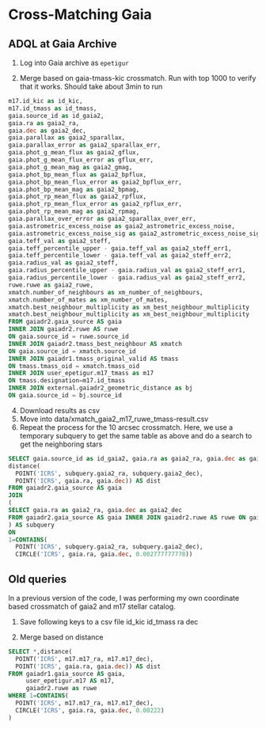# Cross-Matching Gaia

## ADQL at Gaia Archive

1. Log into Gaia archive as `epetigur`

2. Merge based on gaia-tmass-kic crossmatch. Run with top 1000 to verify that it works. Should take about 3min to run 

```sql
m17.id_kic as id_kic,
m17.id_tmass as id_tmass,
gaia.source_id as id_gaia2,
gaia.ra as gaia2_ra, 
gaia.dec as gaia2_dec,
gaia.parallax as gaia2_sparallax, 
gaia.parallax_error as gaia2_sparallax_err, 
gaia.phot_g_mean_flux as gaia2_gflux,
gaia.phot_g_mean_flux_error as gflux_err,
gaia.phot_g_mean_mag as gaia2_gmag,
gaia.phot_bp_mean_flux as gaia2_bpflux,
gaia.phot_bp_mean_flux_error as gaia2_bpflux_err,
gaia.phot_bp_mean_mag as gaia2_bpmag,
gaia.phot_rp_mean_flux as gaia2_rpflux,
gaia.phot_rp_mean_flux_error as gaia2_rpflux_err,
gaia.phot_rp_mean_mag as gaia2_rpmag,
gaia.parallax_over_error as gaia2_sparallax_over_err,
gaia.astrometric_excess_noise as gaia2_astrometric_excess_noise,
gaia.astrometric_excess_noise_sig as gaia2_astrometric_excess_noise_sig,
gaia.teff_val as gaia2_steff,
gaia.teff_percentile_upper - gaia.teff_val as gaia2_steff_err1,
gaia.teff_percentile_lower - gaia.teff_val as gaia2_steff_err2,
gaia.radius_val as gaia2_steff,
gaia.radius_percentile_upper - gaia.radius_val as gaia2_steff_err1,
gaia.radius_percentile_lower - gaia.radius_val as gaia2_steff_err2,
ruwe.ruwe as gaia2_ruwe,
xmatch.number_of_neighbours as xm_number_of_neighbours,
xmatch.number_of_mates as xm_number_of_mates,
xmatch.best_neighbour_multiplicity as xm_best_neighbour_multiplicity
xmatch.best_neighbour_multiplicity as xm_best_neighbour_multiplicity
FROM gaiadr2.gaia_source AS gaia
INNER JOIN gaiadr2.ruwe AS ruwe 
ON gaia.source_id = ruwe.source_id
INNER JOIN gaiadr2.tmass_best_neighbour AS xmatch
ON gaia.source_id = xmatch.source_id
INNER JOIN gaiadr1.tmass_original_valid AS tmass
ON tmass.tmass_oid = xmatch.tmass_oid
INNER JOIN user_epetigur.m17_tmass as m17
ON tmass.designation=m17.id_tmass
INNER JOIN external.gaiadr2_geometric_distance as bj
ON gaia.source_id = bj.source_id
```

4. Download results as csv
5. Move into data/xmatch_gaia2_m17_ruwe_tmass-result.csv
6. Repeat the process for the 10 arcsec crossmatch. Here, we use a temporary subquery to get the same table as above and do a search to get the neighboring stars

```sql
SELECT gaia.source_id as id_gaia2, gaia.ra as gaia2_ra, gaia.dec as gaia2_dec, gaia.parallax as gaia2_sparallax, gaia.parallax_error as gaia2_sparallax_err, gaia.phot_g_mean_flux as gaia2_gflux, gaia.phot_g_mean_flux_error as gflux_err, gaia.phot_g_mean_mag as gaia2_gmag, gaia.phot_bp_mean_flux as gaia2_bpflux, gaia.phot_bp_mean_flux_error as gaia2_bpflux_err, gaia.phot_bp_mean_mag as gaia2_bpmag, gaia.phot_rp_mean_flux as gaia2_rpflux, gaia.phot_rp_mean_flux_error as gaia2_rpflux_err, gaia.phot_rp_mean_mag as gaia2_rpmag, gaia.parallax_over_error as gaia2_sparallax_over_err, gaia.astrometric_excess_noise as gaia2_astrometric_excess_noise, gaia.astrometric_excess_noise_sig as gaia2_astrometric_excess_noise_sig, gaia.teff_val as gaia2_steff, gaia.teff_percentile_upper - gaia.teff_val as gaia2_steff_err1, gaia.teff_percentile_lower - gaia.teff_val as gaia2_steff_err2, gaia.radius_val as gaia2_srad, gaia.radius_percentile_upper - gaia.radius_val as gaia2_srad_err1, gaia.radius_percentile_lower - gaia.radius_val as gaia2_srad_err2,
distance(
  POINT('ICRS', subquery.gaia2_ra, subquery.gaia2_dec),
  POINT('ICRS', gaia.ra, gaia.dec)) AS dist
FROM gaiadr2.gaia_source AS gaia
JOIN
(
SELECT gaia.ra as gaia2_ra, gaia.dec as gaia2_dec
FROM gaiadr2.gaia_source AS gaia INNER JOIN gaiadr2.ruwe AS ruwe ON gaia.source_id = ruwe.source_id INNER JOIN gaiadr2.tmass_best_neighbour AS xmatch ON gaia.source_id = xmatch.source_id INNER JOIN gaiadr1.tmass_original_valid AS tmass ON tmass.tmass_oid = xmatch.tmass_oid INNER JOIN user_epetigur.m17_tmass as m17 ON tmass.designation=m17.id_tmass INNER JOIN external.gaiadr2_geometric_distance as bj ON gaia.source_id = bj.source_id
) AS subquery
ON
1=CONTAINS(
  POINT('ICRS', subquery.gaia2_ra, subquery.gaia2_dec),
  CIRCLE('ICRS', gaia.ra, gaia.dec, 0.002777777778))
```

## Old queries

In a previous version of the code, I was performing my own coordinate based crossmatch of gaia2 and m17 stellar catalog.

1. Save following keys to a csv file
   id_kic
   id_tmass
   ra
   dec

2. Merge based on distance

```sql
SELECT *,distance(
  POINT('ICRS', m17.m17_ra, m17.m17_dec),
  POINT('ICRS', gaia.ra, gaia.dec)) AS dist
FROM gaiadr1.gaia_source AS gaia, 
     user_epetigur.m17 AS m17, 
     gaiadr2.ruwe as ruwe
WHERE 1=CONTAINS(
  POINT('ICRS', m17.m17_ra, m17.m17_dec),
  CIRCLE('ICRS', gaia.ra, gaia.dec, 0.00222)
)
```
